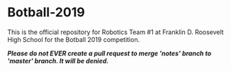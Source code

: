 # Botball-2019
This is the official repository for Robotics Team #1 at Franklin D. Roosevelt High School for the Botball 2019 competition.

***Please do not EVER create a pull request to merge 'notes' branch to 'master' branch. It will be denied.***
